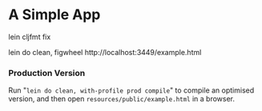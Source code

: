 # A Simple App


lein cljfmt fix


lein do clean, figwheel
http://localhost:3449/example.html

### Production Version

Run "`lein do clean, with-profile prod compile`" to compile an optimised 
version, and then open `resources/public/example.html` in a browser.
